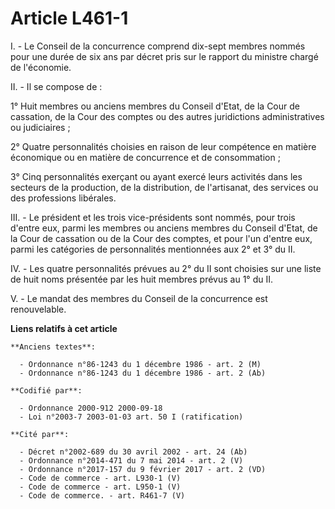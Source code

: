 # Article L461-1

I. - Le Conseil de la concurrence comprend dix-sept membres nommés pour une durée de six ans par décret pris sur le rapport
du ministre chargé de l'économie.

II. - Il se compose de :

1° Huit membres ou anciens membres du Conseil d'Etat, de la Cour de cassation, de la Cour des comptes ou des autres
juridictions administratives ou judiciaires ;

2° Quatre personnalités choisies en raison de leur compétence en matière économique ou en matière de concurrence et de
consommation ;

3° Cinq personnalités exerçant ou ayant exercé leurs activités dans les secteurs de la production, de la distribution, de
l'artisanat, des services ou des professions libérales.

III. - Le président et les trois vice-présidents sont nommés, pour trois d'entre eux, parmi les membres ou anciens membres du
Conseil d'Etat, de la Cour de cassation ou de la Cour des comptes, et pour l'un d'entre eux, parmi les catégories de
personnalités mentionnées aux 2° et 3° du II.

IV. - Les quatre personnalités prévues au 2° du II sont choisies sur une liste de huit noms présentée par les huit membres
prévus au 1° du II.

V. - Le mandat des membres du Conseil de la concurrence est renouvelable.

**Liens relatifs à cet article**

	**Anciens textes**:

	  - Ordonnance n°86-1243 du 1 décembre 1986 - art. 2 (M)
	  - Ordonnance n°86-1243 du 1 décembre 1986 - art. 2 (Ab)

	**Codifié par**:

	  - Ordonnance 2000-912 2000-09-18
	  - Loi n°2003-7 2003-01-03 art. 50 I (ratification)

	**Cité par**:

	  - Décret n°2002-689 du 30 avril 2002 - art. 24 (Ab)
	  - Ordonnance n°2014-471 du 7 mai 2014 - art. 2 (V)
	  - Ordonnance n°2017-157 du 9 février 2017 - art. 2 (VD)
	  - Code de commerce - art. L930-1 (V)
	  - Code de commerce - art. L950-1 (V)
	  - Code de commerce. - art. R461-7 (V)
